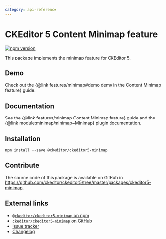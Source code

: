 ```yaml
---
category: api-reference
---
```


# CKEditor 5 Content Minimap feature

[![npm version](https://badge.fury.io/js/%40ckeditor%2Fckeditor5-minimap.svg)](https://www.npmjs.com/package/@ckeditor/ckeditor5-minimap)

This package implements the minimap feature for CKEditor 5.

## Demo

Check out the {@link features/minimap#demo demo in the Content Minimap feature} guide.

## Documentation

See the {@link features/minimap Content Minimap feature} guide and the {@link module:minimap/minimap~Minimap} plugin documentation.

## Installation

```
npm install --save @ckeditor/ckeditor5-minimap
```

## Contribute

The source code of this package is available on GitHub in https://github.com/ckeditor/ckeditor5/tree/master/packages/ckeditor5-minimap.

## External links

* [`@ckeditor/ckeditor5-minimap` on npm](https://www.npmjs.com/package/@ckeditor/ckeditor5-minimap)
* [`ckeditor/ckeditor5-minimap` on GitHub](https://github.com/ckeditor/ckeditor5/tree/master/packages/ckeditor5-minimap)
* [Issue tracker](https://github.com/ckeditor/ckeditor5/issues)
* [Changelog](https://github.com/ckeditor/ckeditor5/blob/master/CHANGELOG.md)

